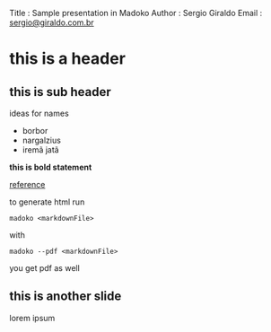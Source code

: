 Title         : Sample presentation in Madoko
Author        : Sergio Giraldo
Email         : sergio@giraldo.com.br

# this is a header

## this is sub header

ideas for names

* borbor
* nargalzius
* iremã jatã

**this is bold statement**

[reference]

to generate html run    

    madoko <markdownFile>
    
with

    madoko --pdf <markdownFile>

you get pdf as well

## this is another slide

lorem ipsum

[reference]: http://research.microsoft.com/en-us/um/people/daan/madoko/doc/reference.html
